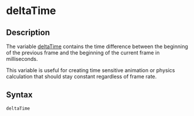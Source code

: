 # deltaTime

## Description

The variable [deltaTime](deltaTime) contains the time difference between the beginning of the previous frame and the beginning of the current frame in milliseconds.

This variable is useful for creating time sensitive animation or physics calculation that should stay constant regardless of frame rate.

## Syntax

```c
deltaTime
```
